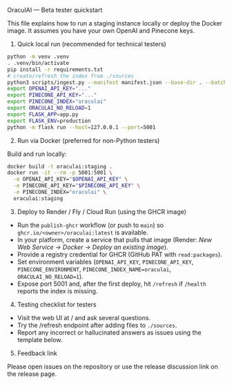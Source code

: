 OraculAI — Beta tester quickstart

This file explains how to run a staging instance locally or deploy the Docker image. It assumes you have your own OpenAI and Pinecone keys.

1) Quick local run (recommended for technical testers)

```bash
python -m venv .venv
. .venv/bin/activate
pip install -r requirements.txt
# create/refresh the index from ./sources
python3 scripts/ingest.py --manifest manifest.json --base-dir . --batch-size 100
export OPENAI_API_KEY="..."
export PINECONE_API_KEY="..."
export PINECONE_INDEX="oraculai"
export ORACULAI_NO_RELOAD=1
export FLASK_APP=app.py
export FLASK_ENV=production
python -m flask run --host=127.0.0.1 --port=5001
```

2) Run via Docker (preferred for non-Python testers)

Build and run locally:

```bash
docker build -t oraculai:staging .
docker run -it --rm -p 5001:5001 \
  -e OPENAI_API_KEY="$OPENAI_API_KEY" \
  -e PINECONE_API_KEY="$PINECONE_API_KEY" \
  -e PINECONE_INDEX="oraculai" \
  oraculai:staging
```

3) Deploy to Render / Fly / Cloud Run (using the GHCR image)

- Run the `publish-ghcr` workflow (or push to `main`) so `ghcr.io/<owner>/oraculai:latest` is available.
- In your platform, create a service that pulls that image (Render: *New Web Service → Docker → Deploy an existing image*).
- Provide a registry credential for GHCR (GitHub PAT with `read:packages`).
- Set environment variables (`OPENAI_API_KEY`, `PINECONE_API_KEY`, `PINECONE_ENVIRONMENT`, `PINECONE_INDEX_NAME=oraculai`, `ORACULAI_NO_RELOAD=1`).
- Expose port 5001 and, after the first deploy, hit `/refresh` if `/health` reports the index is missing.

4) Testing checklist for testers

- Visit the web UI at / and ask several questions.
- Try the /refresh endpoint after adding files to `./sources`.
- Report any incorrect or hallucinated answers as issues using the template below.

5) Feedback link

Please open issues on the repository or use the release discussion link on the release page.
